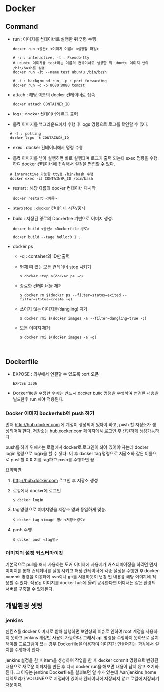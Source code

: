 # Docker

## Command

* run : 이미지를 컨테이너로 실행한 뒤 명령 수행

  ```shell
  docker run <옵션> <이미지 이름> <실행할 파일>
  ```

  ```shell
  # -i : interactive, -t : Pseudo-tty
  # ubuntu 이미지를 test라는 이름의 컨테이너로 생성한 뒤 ubuntu 이미지 안의 /bin/bash를 실행.
  docker run -it --name test ubuntu /bin/bash
  ```

  ```shell
  # -d : background run, -p : port forwarding
  docker run -d -p 8080:8080 tomcat
  ```

* attach : 해당 이름의 docker 컨테이너로 접속

  ```shell
  docker attach CONTAINER_ID
  ```



* logs : docker 컨테이너의 로그 출력


* 톰캣 이미지를 백그라운드에서 수행 후 logs 명령으로 로그를 확인할 수 있다.

```shell
  # -f : polling
  docker logs -t CONTAINER_ID
```

* exec : docker 컨테이너에서 명령 수행


* 톰캣 이미지를 받아 실행하면 바로 실행되며 로그가 출력 되는데 exec 명령을 수행하여 docker 컨테이너에 접속해서 설정을 편집할 수 있다.

```shell
  # interactive 가능한 tty로 /bin/bash 수행
  docker exec -it CONTAINER_ID /bin/bash
```

* restart : 해당 이름의 docker 컨테이너 재시작

  ```shell
  docker restart <이름>
  ```



* start/stop : docker 컨테이너 시작/중지

* build : 지정된 경로의 Dockerfile 기반으로 이미지 생성.

  ```shell
  docker build <옵션> <Dockerfile 경로>
  ```

  ```shell
  docker build --tage hello:0.1 .
  ```

* docker ps


  * -q : container의 ID만 출력

  * 현재 떠 있는 모든 컨테이너 stop 시키기

    ```shell
    $ docker stop $(docker ps -q)
    ```

  * 종료한 컨테이너들 제거

    ```shell
    $ docker rm $(docker ps --filter=status=exited --filter=status=create -q)
    ```

  * 쓰이지 않는 이미지들(dangling) 제거

    ```shell
    $ docker rmi $(docker images -a --filter=dangling=true -q)
    ```

  * 모든 이미지 제거

    ```shell
    $ docker rmi $(docker images -a -q)
    ```

    ​


## Dockerfile


* EXPOSE : 외부에서 연결할 수 있도록 port 오픈

  ```shell
  EXPOSE 3306
  ```

* Dockerfile을 수정한 후에는 반드시 docker build 명령을 수행하여 변경된 내용을 빌드한후 run 해야 적용된다.




### Docker 이미지 Dockerhub에 push 하기

먼저 http://hub.docker.com 에 계정이 생성되어 있어야 하고, push 할 저장소가 생성되어야 한다. 저장소는 hub.docker.com 페이지에서 로그인 후 간단하게 생성가능하다. 

push를 하기 위해서는 로컬에서 docker로 로그인이 되어 있어야 하는데 docker login 명령으로 login을 할 수 있다. 이 후 docker tag 명령으로 저장소와 같은 이름으로 push할 이미지를 tag하고 push를 수행하면 끝. 



요약하면

1. http://hub.docker.com 로그인 후 저장소 생성

2. 로컬에서 docker에 로그인

   ```shell
   $ docker login
   ```

3. tag 명령으로 이미지명을 저장소 명과 동일하게 맞춤.

   ```shell
   $ docker tag <image 명> <저장소경로>
   ```

4. push 수행

   ```shell
   $ docker push <tag명>
   ```



### 이미지의 설정 커스터마이징

기본적으로 pull을 해서 사용하는 도커 이미지에 사용자가 커스터마이징을 하려면 먼저 이미지를 통해 컨테이너를 실행 시키고 해당 컨테이너에 각종 설정을 수행한 후 docker commit 명령을 이용하여 svn이나 git을 사용하듯이 변경 된 내용을 해당 이미지에 적용할 수 있다. 
적용된 이미지를 docker hub에 올려 공유한다면 어디서든 같은 환경의 서버를 구축할 수 있게된다.


## 개발환경 셋팅

### jenkins

젠킨스를 docker 이미지로 받아 실행하면 보안상의 이슈로 인하여 root 계정을 사용하지 못하고 jenkins 계정만 사용이 가능하다. 그래서 apt 명령을 수행하지 못하므로 설치해야할 프로그램이 있는 경우 Dockerfile을 이용하여 이미지가 만들어지는 과정에서 설치를 수행해야 한다.

jenkins 설정을 한 후 item을 생성하여 작업을 한 후 docker commit 명령으로 변경된 내용으로 새로운 이미지를 만든 후 다시 docker run을 해보면 내용이 남지 않고 초기화 된다. 그 이유는 jenkins Dockerfile을 살펴보면 알 수가 있는데 /var/jenkins_home 디렉토리가 VOLUME으로 지정되어 있어서 컨테이너에 저장되지 않고 로컬에 저장되기 때문이다. 
